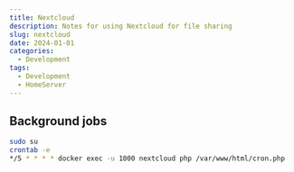 ```yaml
---
title: Nextcloud
description: Notes for using Nextcloud for file sharing
slug: nextcloud
date: 2024-01-01
categories:
  - Development
tags:
  - Development
  - HomeServer
---
```


## Background jobs

```Bash
sudo su
crontab -e
*/5 * * * * docker exec -u 1000 nextcloud php /var/www/html/cron.php
```
